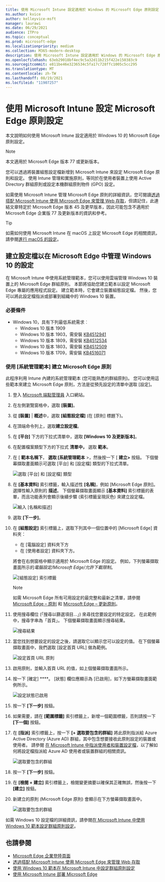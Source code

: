 ```yaml
---
title: 使用 Microsoft Intune 設定適用於 Windows 的 Microsoft Edge 原則設定
ms.author: kvice
author: kelleyvice-msft
manager: laurawi
ms.date: 06/29/2021
audience: ITPro
ms.topic: conceptual
ms.prod: microsoft-edge
ms.localizationpriority: medium
ms.collection: M365-modern-desktop
description: 使用 Microsoft Intune 設定適用於 Windows 的 Microsoft Edge 原則設定。
ms.openlocfilehash: 63eb29018bf4ec9c5a32d11b215f422e150383c9
ms.sourcegitcommit: e811be46e3236534c5fa17c728ffc1005c5cc295
ms.translationtype: MT
ms.contentlocale: zh-TW
ms.lasthandoff: 08/19/2021
ms.locfileid: "11907257"
---
```

# <a name="configure-microsoft-edge-policy-settings-with-microsoft-intune"></a>使用 Microsoft Intune 設定 Microsoft Edge 原則設定

本文說明如何使用 Microsoft Intune 設定適用於 Windows 10 的 Microsoft Edge 原則設定。

> [!NOTE]
> 本文適用於 Microsoft Edge 版本 77 或更新版本。

您可以透過將裝置組態設定檔新增到 Microsoft Intune 來設定 Microsoft Edge 原則和設定。 使用 Intune 管理和實施原則，等同於在使用者裝置上使用 Active Directory 群組原則或設定本機群組原則物件 (GPO) 設定。

如需使用 Microsoft Intune 管理 Microsoft Edge 原則的詳細資訊，您可閱讀[透過搭配 Microsoft Intune 使用 Microsoft Edge 來管理 Web 存取](/intune/manage-microsoft-edge)，但請記住，此連結文章特定於 Microsoft Edge 版本 45 及更早版本，因此可能包含不適用於 Microsoft Edge 企業版 77 及更新版本的資訊和參考。

> [!TIP]
> 如需如何使用 Microsoft Intune 在 macOS 上設定 Microsoft Edge 的相關資訊，請參閱[進行 macOS 的設定](configure-microsoft-edge-on-mac.md)。

## <a name="create-a-profile-to-manage-settings-in-microsoft-edge-for-windows-10"></a>建立設定檔以在 Microsoft Edge 中管理 Windows 10 的設定

在 Microsoft Intune 中使用系統管理範本，您可以使用雲端管理 Windows 10 裝置上的 Microsoft Edge 群組原則。 本節將協助您建立範本以設定 Microsoft Edge 專屬的應用程式設定。 建立範本時，它會建立裝置組態設定檔。 然後，您可以將此設定檔指派或部署到組織中的 Windows 10 裝置。

### <a name="prerequisites"></a>必要條件

- Windows 10，具有下列最低系統需求︰
  - Windows 10 版本 1909
  - Windows 10 版本 1903，需安裝 [KB4512941](https://support.microsoft.com/kb/4512941)
  - Windows 10 版本 1809，需安裝 [KB4512534](https://support.microsoft.com/kb/4512534)
  - Windows 10 版本 1803，需安裝 [KB4512509](https://support.microsoft.com/kb/4512509)
  - Windows 10 版本 1709，需安裝 [KB4516071](https://support.microsoft.com/kb/4516071)

### <a name="use-administrative-templates-to-create-a-policy-for-microsoft-edge"></a>使用 [系統管理範本] 建立 Microsoft Edge 原則

此程序利用 Intune 內建的系統管理範本 (您可能熟悉的群組原則)。 您可以使用這些範本來建立 Microsoft Edge 原則，方法是從預先設定的清單中選取 [設定]。

1. 登入 [Microsoft 端點管理員](https://endpoint.microsoft.com/) 入口網站。
2. 在左側瀏覽窗格中，選取 **[裝置]**。
3. 從 **[裝置]** | **概述**中，選取 **[組態設定檔]** (在 [原則] 標題下)。
4. 在頂端命令列上，選取**建立設定檔**。
5. 在 **[平台]** 下方的下拉式清單中，選取 **[Windows 10 及更新版本]**。
6. 在配置檔案類型下方的下拉式 **清單中，** 選取 **範本**。
7. 在 [ **範本名稱下**， **選取 [系統管理範本** >，然後按一下 [ **建立>** 按鈕。 下個螢幕擷取畫面顯示可選取 [平台] 和 [設定檔] 類型的下拉式清單。

    ![選取 [平台] 和 [設定檔] 類型](./media/configure-edge-with-intune/create-profile-platform.png)

7. 在 **[基本資料]** 索引標籤，輸入描述性 **[名稱]**，例如 [Microsoft Edge 原則]。 選擇性輸入原則的 **描述**。
下個螢幕擷取畫面顯示 **[基本資料]** 索引標籤的表單，而且功能表列會顯示後續步驟 (索引標籤呈現灰色) 來建立設定檔。

   ![輸入 [名稱和描述]](./media/configure-edge-with-intune/create-profile-basics-tab.png)

8. 選取 **\[下一步\]**。
9. 在 **[組態設定]** 索引標籤上，選取下列其中一個位置中的 [Microsoft Edge] 資料夾：

   - 在 [電腦設定] 資料夾下方
   - 在 [使用者設定] 資料夾下方。

   將會在右側窗格中顯示適用於 Microsoft Edge 的設定。 例如，下列螢幕擷取畫面所示的*電腦設定/Microsoft Edge/允許下載限制*。

   ![[組態設定] 索引標籤](./media/configure-edge-with-intune/create-profile-configuration-settings-tab.png)

   > [!NOTE]
   > 如需 Microsoft Edge 所有可用設定的最完整和最新之清單，請參閱 [Microsoft Edge – 原則](./microsoft-edge-policies.md) 和 [Microsoft Edge – 更新原則](./microsoft-edge-update-policies.md)。

10. 使用搜尋欄位 (「搜尋以篩選項目...」) 來尋找您要設定的特定設定。 在此範例中，搜尋字串為「首頁」。 下個螢幕擷取畫面顯示搜尋結果。

    ![搜尋結果](./media/configure-edge-with-intune/create-profile-configuration-settings-tab-search.png)

11. 當您找到想要設定的設定之後，請選取它以顯示您可以設定的值。 在下個螢幕擷取畫面中，我們選取 [設定首頁 URL] 做為範例。

    ![設定首頁 URL 原則](./media/configure-edge-with-intune/create-profile-configuration-settings-tab-edit-pol.png)

12. 啟用原則，並輸入首頁 URL 的值，如上個螢幕擷取畫面所示。

13. 按一下 \[確定\] ****。 [狀態] 欄位應顯示為 [已啟用]，如下方螢幕擷取畫面範例所示。

    ![設定狀態已啟用](./media/configure-edge-with-intune/create-profile-configuration-settings-tab-set-enabled.png)

14. 按一下 **\[下一步\]** 按鈕。

15. 如果需要，請在 **[範圍標籤]** 索引標籤上，新增一個範圍標籤，否則請按一下 **[下一個]** 按鈕。

16. 在 **[指派]** 索引標籤上，按一下 **[+ 選取要包含的群組]** 將此原則指派給 Azure Active Directory (Azure AD) 群組，其中包含想要接收此原則設定的裝置或使用者。 請參閱 [在 Microsoft Intune 中指派使用者和裝置設定檔](/intune/device-profile-assign)，以了解如何將設定檔指派給 Azure AD 使用者或裝置群組的相關資訊。

    ![選取要包含的群組](./media/configure-edge-with-intune/create-profile-assignments-tab.png)

17. 按一下 **\[下一步\]** 按鈕。

18. 在 **[檢閱 + 建立]** 索引標籤上，檢閱變更摘要以確保其正確無誤，然後按一下 **[建立]** 按鈕。

19. 新建立的原則 (Microsoft Edge 原則) 會顯示在下方螢幕擷取畫面中。

    ![選取要包含的群組](./media/configure-edge-with-intune/create-profile-new-policy-finished.png)

如需 Windows 10 設定檔的詳細資訊，請參閱[在 Microsoft Intune 中使用 Windows 10 範本設定群組原則設定](/intune/administrative-templates-windows)。

## <a name="see-also"></a>也請參閱

- [Microsoft Edge 企業登陸頁面](https://aka.ms/EdgeEnterprise)
- [透過搭配 Microsoft Intune 使用 Microsoft Edge 來管理 Web 存取](/intune/manage-microsoft-edge)
- [使用 Windows 10 範本在 Microsoft Intune 中設定群組原則設定](/intune/administrative-templates-windows)
- [使用 Microsoft Intune 部署 Microsoft Edge](/intune/apps/apps-windows-edge/?bc=https%3a%2f%2fdocs.microsoft.com%2fDeployEdge%2fbreadcrumb%2ftoc.json&toc=https%3a%2f%2fdocs.microsoft.com%2fDeployEdge%2ftoc.json)
